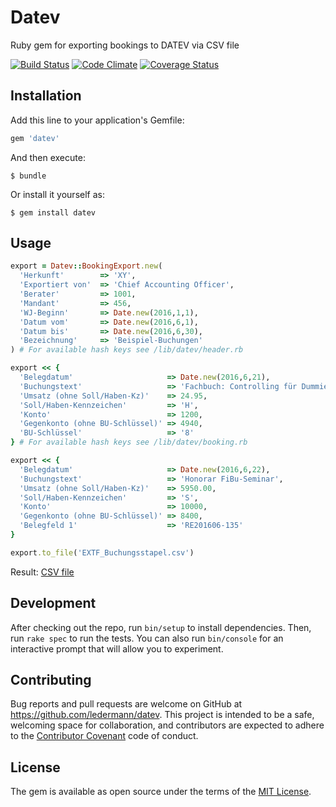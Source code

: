 # Datev

Ruby gem for exporting bookings to DATEV via CSV file

[![Build Status](https://travis-ci.org/ledermann/datev.svg?branch=master)](https://travis-ci.org/ledermann/datev)
[![Code Climate](https://codeclimate.com/github/ledermann/datev/badges/gpa.svg)](https://codeclimate.com/github/ledermann/datev)
[![Coverage Status](https://coveralls.io/repos/github/ledermann/datev/badge.svg?branch=master)](https://coveralls.io/github/ledermann/datev?branch=master)

## Installation

Add this line to your application's Gemfile:

```ruby
gem 'datev'
```

And then execute:

    $ bundle

Or install it yourself as:

    $ gem install datev

## Usage

```ruby
export = Datev::BookingExport.new(
  'Herkunft'        => 'XY',
  'Exportiert von'  => 'Chief Accounting Officer',
  'Berater'         => 1001,
  'Mandant'         => 456,
  'WJ-Beginn'       => Date.new(2016,1,1),
  'Datum vom'       => Date.new(2016,6,1),
  'Datum bis'       => Date.new(2016,6,30),
  'Bezeichnung'     => 'Beispiel-Buchungen'
) # For available hash keys see /lib/datev/header.rb

export << {
  'Belegdatum'                     => Date.new(2016,6,21),
  'Buchungstext'                   => 'Fachbuch: Controlling für Dummies',
  'Umsatz (ohne Soll/Haben-Kz)'    => 24.95,
  'Soll/Haben-Kennzeichen'         => 'H',
  'Konto'                          => 1200,
  'Gegenkonto (ohne BU-Schlüssel)' => 4940,
  'BU-Schlüssel'                   => '8'
} # For available hash keys see /lib/datev/booking.rb

export << {
  'Belegdatum'                     => Date.new(2016,6,22),
  'Buchungstext'                   => 'Honorar FiBu-Seminar',
  'Umsatz (ohne Soll/Haben-Kz)'    => 5950.00,
  'Soll/Haben-Kennzeichen'         => 'S',
  'Konto'                          => 10000,
  'Gegenkonto (ohne BU-Schlüssel)' => 8400,
  'Belegfeld 1'                    => 'RE201606-135'
}

export.to_file('EXTF_Buchungsstapel.csv')
```

Result: [CSV file](examples/EXTF_Buchungsstapel.csv)

## Development

After checking out the repo, run `bin/setup` to install dependencies. Then, run `rake spec` to run the tests. You can also run `bin/console` for an interactive prompt that will allow you to experiment.


## Contributing

Bug reports and pull requests are welcome on GitHub at https://github.com/ledermann/datev. This project is intended to be a safe, welcoming space for collaboration, and contributors are expected to adhere to the [Contributor Covenant](http://contributor-covenant.org) code of conduct.


## License

The gem is available as open source under the terms of the [MIT License](http://opensource.org/licenses/MIT).
